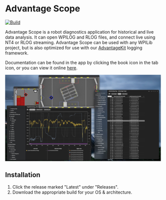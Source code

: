 # Advantage Scope

[![Build](https://github.com/Mechanical-Advantage/AdvantageScope/actions/workflows/build.yml/badge.svg?branch=main)](https://github.com/Mechanical-Advantage/AdvantageScope/actions/workflows/build.yml)

Advantage Scope is a robot diagnostics application for historical and live data analysis. It can open WPILOG and RLOG files, and connect live using NT4 or RLOG streaming. Advantage Scope can be used with any WPILib project, but is also optimized for use with our [AdvantageKit](https://github.com/Mechanical-Advantage/AdvantageKit) logging framework.

Documentation can be found in the app by clicking the book icon in the tab icon, or you can view it online [here](/docs/INDEX.md).

![Example screenshot](/screenshot.jpg)

## Installation

1. Click the release marked "Latest" under "Releases".
2. Download the appropriate build for your OS & architecture.
